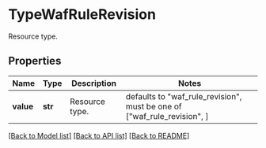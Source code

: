 # TypeWafRuleRevision

Resource type.

## Properties
Name | Type | Description | Notes
------------ | ------------- | ------------- | -------------
**value** | **str** | Resource type. | defaults to "waf_rule_revision",  must be one of ["waf_rule_revision", ]

[[Back to Model list]](../README.md#documentation-for-models) [[Back to API list]](../README.md#documentation-for-api-endpoints) [[Back to README]](../README.md)


